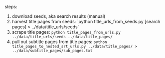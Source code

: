 steps:

1. download seeds, aka search results (manual)
2. harvest title pages from seeds: `python title_urls_from_seeds.py [search pages] > ../data/title_urls/seeds'
3. scrape title pages: `python title_pages_from_urls.py ../data/title_urls/seeds ../data/title_pages/`
4. pull out subtitle pages from title pages: `python title_pages_to_nested_srt_urls.py ../data/title_pages/ > ../data/subtitle_pages/sub_pages.txt`
